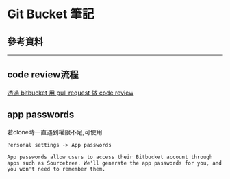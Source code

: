 # Git Bucket 筆記

## 參考資料

---

## code review流程

[透過 bitbucket 用 pull request 做 code review](https://www.atlassian.com/git/tutorials/learn-about-code-review-in-bitbucket-cloud)

## app passwords

若clone時一直遇到權限不足,可使用

```
Personal settings -> App passwords

App passwords allow users to access their Bitbucket account through apps such as Sourcetree. We'll generate the app passwords for you, and you won't need to remember them.
```